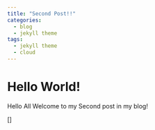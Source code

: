 ```yaml
---
title: "Second Post!!"
categories:
  - blog
  - jekyll theme
tags:
  - jekyll theme
  - cloud
---
```

# Hello World!

Hello All Welcome to my Second post in my blog!

[]
